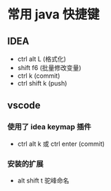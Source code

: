 # 常用 java 快捷键

## IDEA

- ctrl alt L (格式化)
- shift f6 (批量修改变量)
- ctrl k (commit)
- ctrl shift k (push)

## vscode

### 使用了 idea keymap 插件

- ctrl alt k 或 ctrl enter (commit)

### 安装的扩展

- alt shift t 驼峰命名
